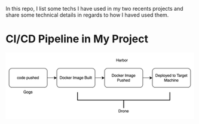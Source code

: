 In this repo, I list some techs I have used in my two recents projects and share some technical details in regards to how I haved used them.


# CI/CD Pipeline in My Project

![CI/CD Pipeline](./assets/cicd.png)



